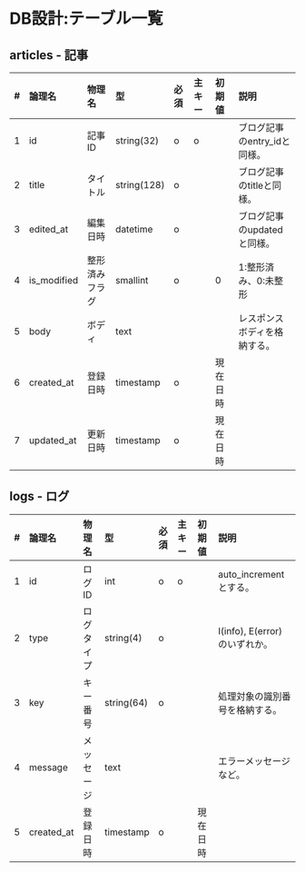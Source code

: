 # DB設計:テーブル一覧

## articles - 記事

|#|論理名|物理名|型|必須|主キー|初期値|説明|
|:---|:---|:---|:---|:---|:---|:---|:---|
|1|id|記事ID|string(32)|o|o||ブログ記事のentry_idと同様。|
|2|title|タイトル|string(128)|o|||ブログ記事のtitleと同様。|
|3|edited_at|編集日時|datetime|o|||ブログ記事のupdatedと同様。|
|4|is_modified|整形済みフラグ|smallint|o||0|1:整形済み、0:未整形|
|5|body|ボディ|text||||レスポンスボディを格納する。|
|6|created_at|登録日時|timestamp|o||現在日時||
|7|updated_at|更新日時|timestamp|o||現在日時||

## logs - ログ

|#|論理名|物理名|型|必須|主キー|初期値|説明|
|:---|:---|:---|:---|:---|:---|:---|:---|
|1|id|ログID|int|o|o||auto_incrementとする。|
|2|type|ログタイプ|string(4)|o|||I(info), E(error)のいずれか。|
|3|key|キー番号|string(64)|o|||処理対象の識別番号を格納する。|
|4|message|メッセージ|text||||エラーメッセージなど。|
|5|created_at|登録日時|timestamp|o||現在日時||
